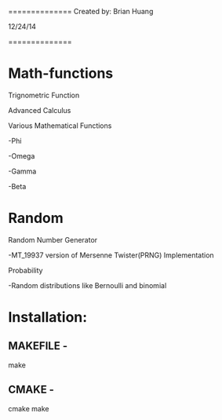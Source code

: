 ==============
Created by: Brian Huang

12/24/14

==============


Math-functions
==============


Trignometric Function

Advanced Calculus 

Various Mathematical Functions

-Phi

-Omega

-Gamma

-Beta



Random
==============
Random Number Generator
 
 -MT_19937 version of Mersenne Twister(PRNG) Implementation

Probability

-Random distributions like Bernoulli and binomial


Installation:
==================

MAKEFILE - 
-----------------
make

CMAKE - 
-----------------
cmake
make

